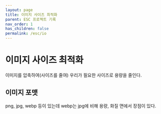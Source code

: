 ```yaml
---
layout: page
title: 이미지 사이즈 최적화
parent: ESC 프로젝트 기록
nav_order: 1
has_children: false
permalink: /esc/io
---
```


# 이미지 사이즈 최적화
이미지를 압축하여(사이즈를 줄여) 우리가 필요한 사이즈로 용량을 줄인다.

## 이미지 포맷
png, jpg, webp 등이 있는데 webp는 jpg에 비해 용량, 화질 면에서 장점이 있다.
